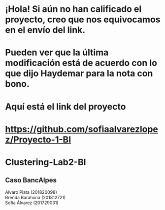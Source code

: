 # ¡Hola! Si aún no han calificado el proyecto, creo que nos equivocamos en el envío del link.
# Pueden ver que la última modificación está de acuerdo con lo que dijo Haydemar para la nota con bono.
# Aquí está el link del proyecto
# https://github.com/sofiaalvarezlopez/Proyecto-1-BI 


# Clustering-Lab2-BI

## Caso BancAlpes

Alvaro Plata (201820098)
<br>
Brenda Barahona (201812721)
<br>
Sofía Álvarez (201729031)
